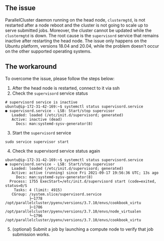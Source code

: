 ## The issue
ParallelCluster daemon running on the head node, `clustermgtd`, is not restarted after a node reboot and the cluster is not going to scale up to serve submitted jobs. Moreover, the cluster cannot be updated while the `clustermgtd` is down.
The root cause is the `supervisord` service that remains inactive after restarting the head node. The issue only happens on the Ubuntu platform, versions 18.04 and 20.04, while the problem doesn't occur on the other supported operating systems.

## The workaround

To overcome the issue, please follow the steps below:
1. After the head node is restarted, connect to it via ssh
2. Check the `supervisord` service status
```
# supervisord service is inactive
ubuntu@ip-172-31-42-169:~$ systemctl status supervisord.service
● supervisord.service - LSB: Start/stop supervisor
   Loaded: loaded (/etc/init.d/supervisord; generated)
   Active: inactive (dead)
     Docs: man:systemd-sysv-generator(8)
```
3. Start the `supervisord` service
```
sudo service supervisor start
```
4. Check the supervisord service status again
```
ubuntu@ip-172-31-42-169:~$ systemctl status supervisord.service
● supervisord.service - LSB: Start/stop supervisor
   Loaded: loaded (/etc/init.d/supervisord; generated)
   Active: active (running) since Fri 2021-09-17 19:56:36 UTC; 13s ago
     Docs: man:systemd-sysv-generator(8)
  Process: 1755 ExecStart=/etc/init.d/supervisord start (code=exited, status=0/S
    Tasks: 4 (limit: 4915)
   CGroup: /system.slice/supervisord.service
           ├─1778 /opt/parallelcluster/pyenv/versions/3.7.10/envs/cookbook_virtu
           ├─1786 /opt/parallelcluster/pyenv/versions/3.7.10/envs/node_virtualen
           └─1796 /opt/parallelcluster/pyenv/versions/3.7.10/envs/cookbook_virtu

```
5. (optional) Submit a job by launching a compute node to verify that job submission works.